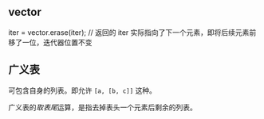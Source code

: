 
## vector

iter = vector.erase(iter); // 返回的 iter 实际指向了下一个元素，即将后续元素前移了一位，迭代器位置不变

## 广义表

可包含自身的列表。即允许 `[a, [b, c]]` 这种。

广义表的*取表尾*运算，是指去掉表头一个元素后剩余的列表。
